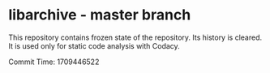 # libarchive - master branch

This repository contains frozen state of the repository.
Its history is cleared. It is used only for static code
analysis with Codacy.

Commit Time: 1709446522